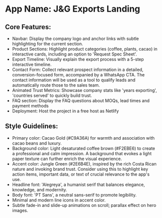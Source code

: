 # **App Name**: J&G Exports Landing

## Core Features:

- Navbar: Display the company logo and anchor links with subtle highlighting for the current section.
- Product Sections: Highlight product categories (coffee, plants, cacao) in interactive cards, including an option to 'Request Spec Sheet'.
- Export Timeline: Visually explain the export process with a 5-step interactive timeline.
- Contact Form: Collect relevant prospect information in a detailed, conversion-focused form, accompanied by a WhatsApp CTA. The contact information will be used as a tool to qualify leads and automatically route those to the sales team.
- Animated Trust Metrics: Showcase company stats like 'years exporting', 'countries served' to quickly build trust.
- FAQ section: Display the FAQ questions about MOQs, lead times and payment methods
- Deployment: Host the project in a free host as Netlify

## Style Guidelines:

- Primary color: Cacao Gold (#C9A36A) for warmth and association with cacao beans and luxury.
- Background color: Light desaturated coffee brown (#F2EBE6) to create a professional and calm impression. A background that evokes a light paper texture can further enrich the visual experience.
- Accent color: Jungle Green (#2E6B4E), inspired by the rich Costa Rican nature and invoking brand trust. Consider using this to highlight key action items, important data, or text of crucial relevance to the app's use.
- Headline font: 'Alegreya', a humanist serif that balances elegance, knowledge, and modernity.
- Body font: 'PT Sans', a neutral sans-serif to promote legibility.
- Minimal and modern line icons in accent color.
- Subtle fade-in and slide-up animations on scroll; parallax effect on hero images.